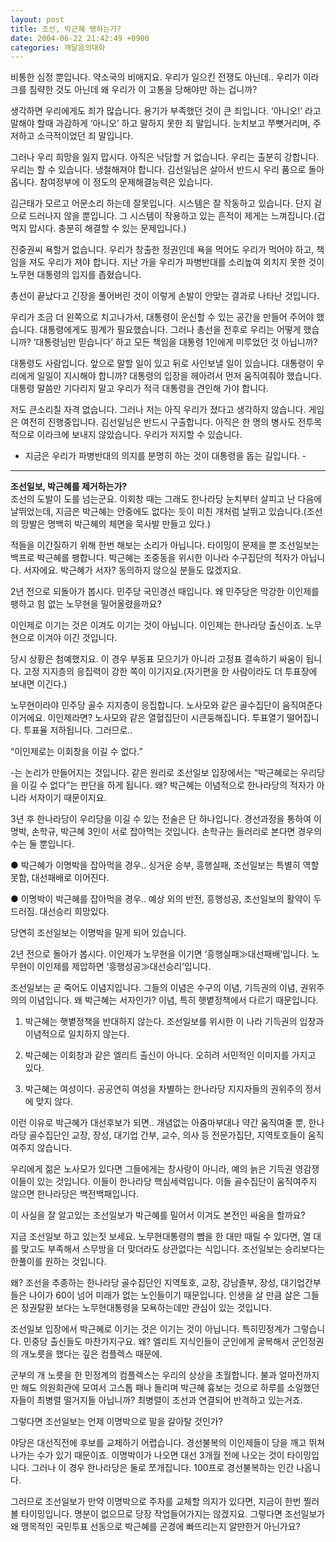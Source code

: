 ```yaml
---
layout: post
title: 조선, 박근혜 팽하는가?
date: 2004-06-22 21:42:49 +0900
categories: 깨달음의대화
---
```

비통한 심정 뿐입니다. 약소국의 비애지요. 우리가 일으킨 전쟁도 아닌데.. 우리가 이라크를 침략한 것도 아닌데 왜 우리가 이 고통을 당해야만 하는 겁니까?    
  
생각하면 우리에게도 죄가 많습니다. 용기가 부족했던 것이 큰 죄입니다. ‘아니오!’ 라고 말해야 할때 과감하게 ‘아니오’ 하고 말하지 못한 죄 말입니다. 눈치보고 쭈뼛거리며, 주저하고 소극적이었던 죄 말입니다.    
  
그러나 우리 희망을 잃지 맙시다. 아직은 낙담할 거 없습니다. 우리는 출분히 강합니다. 우리는 할 수 있습니다. 냉철해져야 합니다. 김선일님은 살아서 반드시 우리 품으로 돌아옵니다. 참여정부에 이 정도의 문제해결능력은 있습니다.    
  
김근태가 모르고 어문소리 하는데 잘못입니다. 시스템은 잘 작동하고 있습니다. 단지 겉으로 드러나지 않을 뿐입니다. 그 시스템이 작용하고 있는 흔적이 제게는 느껴집니다.(겁먹지 맙시다. 충분히 해결할 수 있는 문제입니다.)    
  
진중권씨 욕할거 없습니다. 우리가 창출한 정권인데 욕을 먹어도 우리가 먹어야 하고, 책임을 져도 우리가 져야 합니다. 지난 가을 우리가 파병반대를 소리높여 외치지 못한 것이 노무현 대통령의 입지를 좁혔습니다.    
  
총선이 끝났다고 긴장을 풀어버린 것이 이렇게 손발이 안맞는 결과로 나타난 것입니다.    
  
우리가 조금 더 왼쪽으로 치고나가서, 대통령이 운신할 수 있는 공간을 만들어 주어야 했습니다. 대통령에게도 핑계가 필요했습니다. 그러나 총선을 전후로 우리는 어떻게 했습니까? ‘대통령님만 믿습니다’ 하고 모든 책임을 대통령 1인에게 미루었던 것 아닙니까?    
  
대통령도 사람입니다. 앞으로 말할 일이 있고 뒤로 사인보낼 일이 있습니댜. 대통령이 우리에게 일일이 지시해야 합니까? 대통령의 입장을 헤아려서 먼저 움직여줘야 했습니다. 대통령 말씀만 기다리지 말고 우리가 적극 대통령을 견인해 가야 합니다.    
  
저도 큰소리칠 자격 없습니다. 그러나 저는 아직 우리가 졌다고 생각하지 않습니다. 게임은 여전히 진행중입니다. 김선일님은 반드시 구출합니다. 아직은 한 명의 병사도 전투목적으로 이라크에 보내지 않았습니다. 우리가 저지할 수 있습니다.    
  
- 지금은 우리가 파병반대의 의지를 분명히 하는 것이 대통령을 돕는 길입니다. - 


  
  
****   
**조선일보, 박근혜를 제거하는가?**   
조선의 도발이 도를 넘는군요. 이회창 때는 그래도 한나라당 눈치부터 살피고 난 다음에 날뛰었는데, 지금은 박근혜는 안중에도 없다는 듯이 미친 개처럼 날뛰고 있습니다.(조선의 망발은 명백히 박근혜의 체면을 묵사발 만들고 있다.)    
  
적들을 이간질하기 위해 한번 해보는 소리가 아닙니다. 타이밍이 문제을 뿐 조선일보는 백프로 박근혜를 팽합니다. 박근혜는 조중동을 위시한 이나라 수구집단의 적자가 아닙니다. 서자에요. 박근혜가 서자? 동의하지 않으실 분들도 많겠지요.    
  
2년 전으로 되돌아가 봅시다. 민주당 국민경선 때입니다. 왜 민주당은 막강한 이인제를 팽하고 힘 없는 노무현을 밀어올렸을까요?    
  
이인제로 이기는 것은 이겨도 이기는 것이 아닙니다. 이인제는 한나라당 출신이죠. 노무현으로 이겨야 이긴 것입니다.    
  
당시 상황은 첨예했지요. 이 경우 부동표 모으기가 아니라 고정표 결속하기 싸움이 됩니다. 고정 지지층의 응집력이 강한 쪽이 이기지요.(자기편을 한 사람이라도 더 투표장에 보내면 이긴다.)    
  
노무현이라야 민주당 골수 지지층이 응집합니다. 노사모와 같은 골수집단이 움직여준다 이거에요. 이인제라면? 노사모와 같은 열혈집단이 시큰둥해집니다. 투표열기 떨어집니다. 투표율 저하됩니다. 그러므로..    
  
“이인제로는 이회창을 이길 수 없다.”    
  
-는 논리가 만들어지는 것입니다. 같은 원리로 조선일보 입장에서는 “박근혜로는 우리당을 이길 수 없다”는 판단을 하게 됩니다. 왜? 박근혜는 이념적으로 한나라당의 적자가 아니라 서자이기 때문이지요.    
  
3년 후 한나라당이 우리당을 이길 수 있는 전술은 단 하나입니다. 경선과정을 통하여 이명박, 손학규, 박근혜 3인이 서로 잡아먹는 것입니다. 손학규는 들러리로 본다면 경우의 수는 둘 뿐입니다.    
  
● 박근혜가 이명박을 잡아먹을 경우.. 싱거운 승부, 흥행실패, 조선일보는 특별히 역할 못함, 대선패배로 이어진다.    
  
● 이명박이 박근혜를 잡아먹을 경우.. 예상 외의 반전, 흥행성공, 조선일보의 활약이 두드러짐. 대선승리 희망있다.    
  
당연히 조선일보는 이명박을 밀게 되어 있습니다.    
  
2년 전으로 돌아가 봅시다. 이인제가 노무현을 이기면 ‘흥행실패≫대선패배’입니다. 노무현이 이인제를 제압하면 ‘흥행성공≫대선승리’입니다.    
  
조선일보는 곧 죽어도 이념지입니다. 그들의 이념은 수구의 이념, 기득권의 이념, 권위주의의 이념입니다. 왜 박근혜는 서자인가? 이념, 특히 햇볕정책에서 다르기 때문입니다.    
  
1) 박근혜는 햇볕정책을 반대하지 않는다. 조선일보를 위시한 이 나라 기득권의 입장과 이념적으로 일치하지 않는다.    
  
2) 박근혜는 이회창과 같은 엘리트 출신이 아니다. 오히려 서민적인 이미지를 가지고 있다.    
  
3) 박근혜는 여성이다. 공공연히 여성을 차별하는 한나라당 지지자들의 권위주의 정서에 맞지 않다.    
  
이런 이유로 박근혜가 대선후보가 되면.. 개념없는 아줌마부대나 약간 움직여줄 뿐, 한나라당 골수집단인 교장, 장성, 대기업 간부, 교수, 의사 등 전문가집단, 지역토호들이 움직여주지 않습니다.    
  
우리에게 젊은 노사모가 있다면 그들에게는 창사랑이 아니라, 예의 늙은 기득권 영감쟁이들이 있는 것입니다. 이들이 한나라당 핵심세력입니다. 이들 골수집단이 움직여주지 않으면 한나라당은 백전백패입니다.    
  
이 사실을 잘 알고있는 조선일보가 박근혜를 밀어서 이겨도 본전인 싸움을 할까요?    
  
지금 조선일보 하고 있는짓 보세요. 노무현대통령의 뺨을 한 대만 때릴 수 있다면, 열 대를 맞고도 부족해서 스무방을 더 맞더라도 상관없다는 식입니다. 조선일보는 승리보다는 한풀이를 원하는 것입니다.    
  
왜? 조선을 추종하는 한나라당 골수집단인 지역토호, 교장, 강남졸부, 장성, 대기업간부 들은 나이가 60이 넘어 미래가 없는 노인들이기 때문입니다. 인생을 살 만큼 살은 그들은 정권탈환 보다는 노무현대통령을 모욕하는데만 관심이 있는 것입니다.    
  
조선일보 입장에서 박근혜로 이기는 것은 이기는 것이 아닙니다. 특히민정계가 그렇습니다. 민중당 출신들도 마찬가지구요. 왜? 엘리트 지식인들이 군인에게 굴복해서 군인정권의 개노릇을 했다는 깊은 컴플렉스 때문에.    
  
군부의 개 노릇을 한 민정계의 컴플렉스는 우리의 상상을 초월합니다. 불과 얼마전까지만 해도 의원회관에 모여서 고스톱 패나 돌리며 박근혜 흉보는 것으로 하루를 소일했던 자들이 최병렬 떨거지들 아닙니까? 최병렬이 조선과 연결되어 반격하고 있는거죠.    
  
그렇다면 조선일보는 언제 이명박으로 말을 갈아탈 것인가?    
  
야당은 대선직전에 후보를 교체하기 어렵습니다. 경선불복의 이인제들이 당을 깨고 뛰쳐나가는 수가 있기 때문이죠. 이명박이가 나오면 대선 3개월 전에 나오는 것이 타이밍입니다. 그러나 이 경우 한나라당은 둘로 쪼개집니다. 100프로 경선불복하는 인간 나옵니다.    
  
그러므로 조선일보가 만약 이명박으로 주자를 교체할 의지가 있다면, 지금이 한번 찔러볼 타이밍입니다. 명분이 없으므로 당장 작업들어가지는 않겠지요. 그렇다면 조선일보가 왜 맹목적인 국민투표 선동으로 박근혜를 곤경에 빠뜨리는지 알만한거 아닌가요?